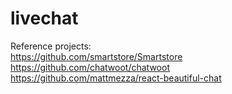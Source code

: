 # livechat

Reference projects:</br>
https://github.com/smartstore/Smartstore</br>
https://github.com/chatwoot/chatwoot</br>
https://github.com/mattmezza/react-beautiful-chat</br>